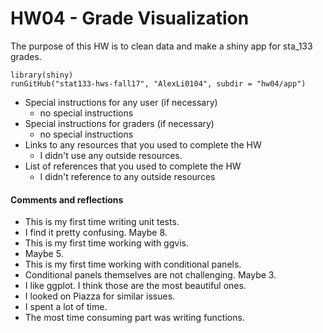 # HW04 - Grade Visualization

The purpose of this HW is to clean data and make a shiny app for sta_133 grades.

```{r}
library(shiny)
runGitHub("stat133-hws-fall17", "AlexLi0104", subdir = "hw04/app")
```

- Special instructions for any user (if necessary)
  - no special instructions
- Special instructions for graders (if necessary)
  - no special instructions
- Links to any resources that you used to complete the HW
  - I didn't use any outside resources.
- List of references that you used to complete the HW
  - I didn't reference to any outside resources
  
#### Comments and reflections

  - This is my first time writing unit tests.
  - I find it pretty confusing. Maybe 8. 
  - This is my first time working with ggvis.
  - Maybe 5.
  - This is my first time working with conditional panels.
  - Conditional panels themselves are not challenging. Maybe 3. 
  - I like ggplot. I think those are the most beautiful ones.
  - I looked on Piazza for similar issues.
  - I spent a lot of time.
  - The most time consuming part was writing functions.
  
  